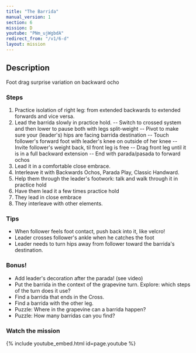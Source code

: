 ```yaml
---
title: "The Barrida"
manual_version: 1
section: 6
mission: D
youtube: "PNm_ujWgbdA"
redirect_from: "/v1/6-d"
layout: mission
---
```




## Description

Foot drag surprise variation on backward ocho

### Steps

1. Practice isolation of right leg: from extended backwards to extended forwards and vice versa.
2. Lead the barrida slowly in practice hold.
-- Switch to crossed system and then lower to pause both with legs split-weight 
-- Pivot to make sure your (leader's) hips are facing barrida destination
-- Touch follower's forward foot with leader's knee on outside of her knee 
-- Invite follower's weight back, til front leg is free
-- Drag front leg until it is in a full backward extension
-- End with parada/pasada to forward ochos
3. Lead it in a comfortable close embrace. 
4. Interleave it with Backwards Ochos, Parada Play, Classic Handward. 
5. Help them through the leader's footwork: talk and walk through it in practice hold
6. Have them lead it a few times practice hold
7. They lead in close embrace
8. They interleave with other elements. 

### Tips

* When follower feels foot contact, push back into it, like velcro! 
* Leader crosses follower's ankle when he catches the foot
* Leader needs to turn hips away from follower toward the barrida's destination. 

### Bonus!

* Add leader's decoration after the parada! (see video) 
* Put the barrida in the context of the grapevine turn. Explore: which steps of the turn does it use? 
* Find a barrida that ends in the Cross. 
* Find a barrida with the other leg. 
* Puzzle: Where in the grapevine can a barrida happen?
* Puzzle: How many barridas can you find?


### Watch the mission

{% include youtube_embed.html id=page.youtube %}


